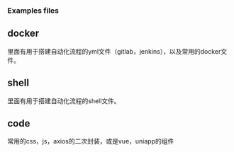 ### Examples files


## docker
里面有用于搭建自动化流程的yml文件（gitlab，jenkins），以及常用的docker文件。

## shell
里面有用于搭建自动化流程的shell文件。

## code
常用的css，js，axios的二次封装，或是vue，uniapp的组件


